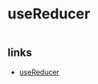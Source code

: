 # useReducer

```js
```

## links

- [useReducer](https://reactjs.org/docs/hooks-reference.html#usereducer)
